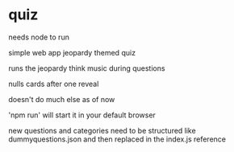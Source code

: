 # quiz
 
needs node to run

simple web app jeopardy themed quiz

runs the jeopardy think music during questions

nulls cards after one reveal

doesn't do much else as of now

'npm run' will start it in your default browser

new questions and categories need to be structured like dummyquestions.json and then replaced in the index.js reference
